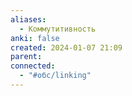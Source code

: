 ```yaml
---
aliases:
  - Коммутитивность
anki: false
created: 2024-01-07 21:09
parent: 
connected:
  - "#обс/linking"
---
```











